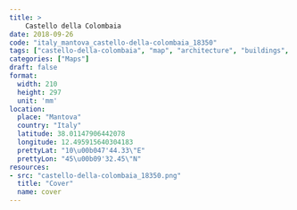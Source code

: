 ```yaml
---
title: > 
    Castello della Colombaia
date: 2018-09-26
code: "italy_mantova_castello-della-colombaia_18350"
tags: ["castello-della-colombaia", "map", "architecture", "buildings", "Mantova", "Italy"]
categories: ["Maps"]
draft: false
format:
  width: 210
  height: 297
  unit: 'mm'
location:
  place: "Mantova"
  country: "Italy"
  latitude: 38.01147906442078
  longitude: 12.495915640304183
  prettyLat: "10\u00b047'44.33\"E"
  prettyLon: "45\u00b09'32.45\"N"
resources:
- src: "castello-della-colombaia_18350.png"
  title: "Cover"
  name: cover
---
```


